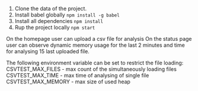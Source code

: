 1. Clone the data of the project.
2. Install babel globally `npm install -g babel`
3. Install all dependencies `npm install`
4. Rup the project locally `npm start`

On the homepage user can upload a csv file for analysis
On the status page user can observe dynamic memory usage for the last 2 minutes and time for analysing 15 last uploaded file.

The following environment variable can be set to restrict the file loading:
CSVTEST_MAX_FILES - max count of the simultaneously loading files
CSVTEST_MAX_TIME - max time of analysing of single file
CSVTEST_MAX_MEMORY - max size of used heap
